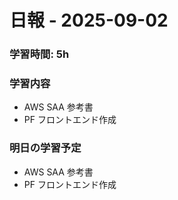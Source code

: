 # 日報 - 2025-09-02

### 学習時間: 5h

### 学習内容

- AWS SAA 参考書
- PF フロントエンド作成

### 明日の学習予定

- AWS SAA 参考書
- PF フロントエンド作成
